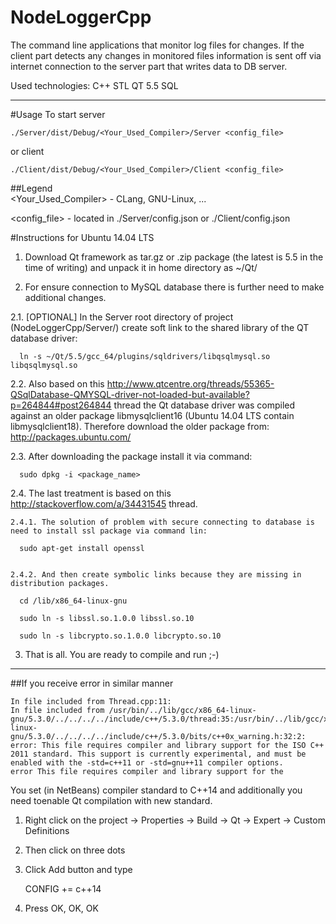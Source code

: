 # NodeLoggerCpp
The command line applications that monitor log files for changes. If the client part detects any changes in monitored files information is sent off via internet connection to the server part that writes data to DB server.

Used technologies: C++ STL QT 5.5 SQL

---

#Usage
  To start server

    ./Server/dist/Debug/<Your_Used_Compiler>/Server <config_file>
    
  or client
    
    ./Client/dist/Debug/<Your_Used_Compiler>/Client <config_file>
    
##Legend  
  \<Your_Used_Compiler>  - CLang, GNU-Linux, ...
  
  \<config_file> - located in ./Server/config.json or ./Client/config.json


#Instructions for Ubuntu 14.04 LTS 

1. Download Qt framework as tar.gz or .zip package (the latest is 5.5 in the time of writing) and unpack it in home directory as ~/Qt/

2. For ensure connection to MySQL database there is further need to make additional changes.

  2.1. [OPTIONAL] In the Server root directory of project (NodeLoggerCpp/Server/) create soft link to the shared library of the QT database driver:
  
      ln -s ~/Qt/5.5/gcc_64/plugins/sqldrivers/libqsqlmysql.so libqsqlmysql.so

  2.2. Also based on this http://www.qtcentre.org/threads/55365-QSqlDatabase-QMYSQL-driver-not-loaded-but-available?p=264844#post264844 thread the Qt database driver was compiled against an older package libmysqlclient16 (Ubuntu 14.04 LTS contain libmysqlclient18). Therefore download the older package from:
      http://packages.ubuntu.com/

  2.3. After downloading the package install it via command:
      
      sudo dpkg -i <package_name>

  2.4. The last treatment is based on this http://stackoverflow.com/a/34431545 thread.
  
    2.4.1. The solution of problem with secure connecting to database is need to install ssl package via command lin:
      
      sudo apt-get install openssl


    2.4.2. And then create symbolic links because they are missing in distribution packages.
    
      cd /lib/x86_64-linux-gnu
      
      sudo ln -s libssl.so.1.0.0 libssl.so.10
      
      sudo ln -s libcrypto.so.1.0.0 libcrypto.so.10

3. That is all. You are ready to compile and run ;-)

---

##If you receive error in similar manner

    In file included from Thread.cpp:11:
    In file included from /usr/bin/../lib/gcc/x86_64-linux-gnu/5.3.0/../../../../include/c++/5.3.0/thread:35:/usr/bin/../lib/gcc/x86_64-linux-gnu/5.3.0/../../../../include/c++/5.3.0/bits/c++0x_warning.h:32:2: error: This file requires compiler and library support for the ISO C++ 2011 standard. This support is currently experimental, and must be enabled with the -std=c++11 or -std=gnu++11 compiler options.
    error This file requires compiler and library support for the 

You set (in NetBeans) compiler standard to C++14 and additionally you need toenable Qt compilation with new standard.

1. Right click on the project -> Properties -> Build -> Qt -> Expert -> Custom Definitions
2. Then click on three dots
3. Click Add button and type 

    CONFIG += c++14
4. Press OK, OK, OK
